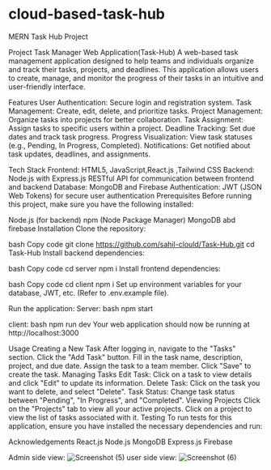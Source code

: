 # cloud-based-task-hub
MERN Task Hub Project

Project Task Manager Web Application(Task-Hub)
A web-based task management application designed to help teams and individuals organize and track their tasks, projects, and deadlines. This application allows users to create, manage, and monitor the progress of their tasks in an intuitive and user-friendly interface.

Features
User Authentication: Secure login and registration system.
Task Management: Create, edit, delete, and prioritize tasks.
Project Management: Organize tasks into projects for better collaboration.
Task Assignment: Assign tasks to specific users within a project.
Deadline Tracking: Set due dates and track task progress.
Progress Visualization: View task statuses (e.g., Pending, In Progress, Completed).
Notifications: Get notified about task updates, deadlines, and assignments.

Tech Stack
Frontend:
HTML5, JavaScript,React.js ,Tailwind CSS 
Backend:
Node.js with Express.js 
RESTful API for communication between frontend and backend
Database:
MongoDB and Firebase
Authentication:
JWT (JSON Web Tokens) for secure user authentication
Prerequisites
Before running this project, make sure you have the following installed:

Node.js (for backend)
npm (Node Package Manager)
MongoDB abd firebase
Installation
Clone the repository:

bash
Copy code
git clone https://github.com/sahil-clould/Task-Hub.git
cd Task-Hub
Install backend dependencies:

bash
Copy code
cd server
npm i
Install frontend dependencies:

bash
Copy code
cd client
npm i
Set up environment variables for your database, JWT, etc. (Refer to .env.example file).

Run the application:
Server:
bash
npm start

client:
bash
npm run dev
Your web application should now be running at http://localhost:3000 

Usage
Creating a New Task
After logging in, navigate to the "Tasks" section.
Click the "Add Task" button.
Fill in the task name, description, project, and due date.
Assign the task to a team member.
Click "Save" to create the task.
Managing Tasks
Edit Task: Click on a task to view details and click "Edit" to update its information.
Delete Task: Click on the task you want to delete, and select "Delete".
Task Status: Change task status between "Pending", "In Progress", and "Completed".
Viewing Projects
Click on the "Projects" tab to view all your active projects.
Click on a project to view the list of tasks associated with it.
Testing
To run tests for this application, ensure you have installed the necessary dependencies and run:

Acknowledgements
React.js
Node.js
MongoDB
Express.js
Firebase

Admin side view:
![Screenshot (5)](https://github.com/user-attachments/assets/09e1d2b2-9bb1-4e15-b6de-57aa977f297b)
user side view:
![Screenshot (6)](https://github.com/user-attachments/assets/f4337c73-eb5f-4ebc-abd5-3e1bedd4e7e9)


